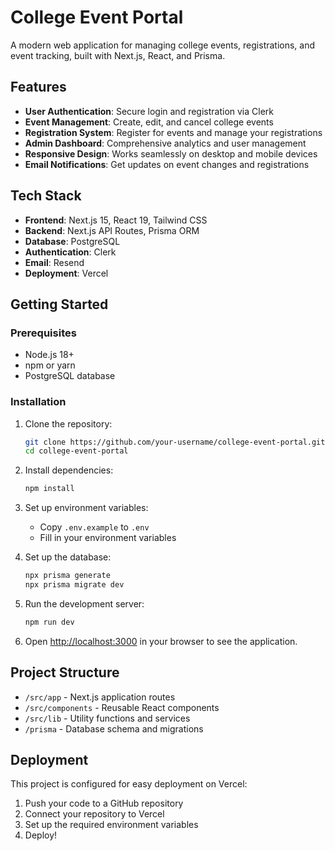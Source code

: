 # College Event Portal

A modern web application for managing college events, registrations, and event tracking, built with Next.js, React, and Prisma.

## Features

- **User Authentication**: Secure login and registration via Clerk
- **Event Management**: Create, edit, and cancel college events
- **Registration System**: Register for events and manage your registrations
- **Admin Dashboard**: Comprehensive analytics and user management
- **Responsive Design**: Works seamlessly on desktop and mobile devices
- **Email Notifications**: Get updates on event changes and registrations

## Tech Stack

- **Frontend**: Next.js 15, React 19, Tailwind CSS
- **Backend**: Next.js API Routes, Prisma ORM
- **Database**: PostgreSQL
- **Authentication**: Clerk
- **Email**: Resend
- **Deployment**: Vercel

## Getting Started

### Prerequisites

- Node.js 18+ 
- npm or yarn
- PostgreSQL database

### Installation

1. Clone the repository:
   ```bash
   git clone https://github.com/your-username/college-event-portal.git
   cd college-event-portal
   ```

2. Install dependencies:
   ```bash
   npm install
   ```

3. Set up environment variables:
   - Copy `.env.example` to `.env`
   - Fill in your environment variables

4. Set up the database:
   ```bash
   npx prisma generate
   npx prisma migrate dev
   ```

5. Run the development server:
   ```bash
   npm run dev
   ```

6. Open [http://localhost:3000](http://localhost:3000) in your browser to see the application.

## Project Structure

- `/src/app` - Next.js application routes
- `/src/components` - Reusable React components
- `/src/lib` - Utility functions and services
- `/prisma` - Database schema and migrations

## Deployment

This project is configured for easy deployment on Vercel:

1. Push your code to a GitHub repository
2. Connect your repository to Vercel
3. Set up the required environment variables
4. Deploy!
